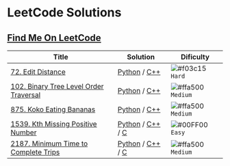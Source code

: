 # LeetCode Solutions

## [Find Me On LeetCode](https://leetcode.com/dieg0maci3l/)

| Title  | Solution | Dificulty |
| ------------- | ------------- | ------------- |
| [72. Edit Distance](https://leetcode.com/problems/edit-distance/)  | [Python](https://github.com/Dieg0Maciel/LeetCode/blob/main/Solutions/Python/Hard/72.py) / [C++](https://github.com/Dieg0Maciel/LeetCode/blob/main/Solutions/C%2B%2B/Hard/72.cpp)  | ![#f03c15](https://via.placeholder.com/15/f03c15/000000?text=+) `Hard`  |
| [102. Binary Tree Level Order Traversal](https://leetcode.com/problems/binary-tree-level-order-traversal/description/)  | [Python](https://github.com/Dieg0Maciel/LeetCode/blob/main/Solutions/Python/Medium/102.py) / [C++](https://github.com/Dieg0Maciel/LeetCode/blob/main/Solutions/C%2B%2B/Medium/102.cpp) | ![#ffa500](https://via.placeholder.com/15/ffa500/000000?text=+) `Medium`  |
| [875. Koko Eating Bananas](https://leetcode.com/problems/koko-eating-bananas/description/)  | [Python](https://github.com/Dieg0Maciel/LeetCode/blob/main/Solutions/Python/Medium/875.py) / [C++](https://github.com/Dieg0Maciel/LeetCode/blob/main/Solutions/C%2B%2B/Medium/875.cpp) | ![#ffa500](https://via.placeholder.com/15/ffa500/000000?text=+) `Medium`  |
| [1539. Kth Missing Positive Number](https://leetcode.com/problems/kth-missing-positive-number/description/)  | [Python](https://github.com/Dieg0Maciel/LeetCode/blob/main/Solutions/Python/Easy/1539.py) / [C++](https://github.com/Dieg0Maciel/LeetCode/blob/main/Solutions/C%2B%2B/Easy/1539.cpp) / [C](https://github.com/Dieg0Maciel/LeetCode/blob/main/Solutions/C/Easy/1539.c)  | ![#00FF00](https://via.placeholder.com/15/00FF00/000000?text=+) `Easy`  |
| [2187. Minimum Time to Complete Trips](https://leetcode.com/problems/minimum-time-to-complete-trips/description/)  | [Python](https://github.com/Dieg0Maciel/LeetCode/blob/main/Solutions/Python/Medium/2187.py) / [C++](https://github.com/Dieg0Maciel/LeetCode/blob/main/Solutions/C%2B%2B/Medium/2187.cpp) / [C](https://github.com/Dieg0Maciel/LeetCode/blob/main/Solutions/C/Medium/2187.c) | ![#ffa500](https://via.placeholder.com/15/ffa500/000000?text=+) `Medium`  |

